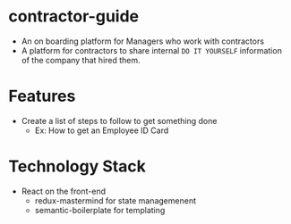 # contractor-guide
* An on boarding platform for Managers who work with contractors
* A platform for contractors to share internal `DO IT YOURSELF` information of the company that hired them.

# Features
* Create a list of steps to follow to get something done
  * Ex: How to get an Employee ID Card
  
# Technology Stack
* React on the front-end
  * redux-mastermind for state managemenent
  * semantic-boilerplate for templating

